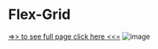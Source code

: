# Flex-Grid
[=>> to see full page click here <<=](https://maximiliaaan.github.io/Flex-Grid/)
![image](https://user-images.githubusercontent.com/101880060/169705278-9f5e9a8e-8f16-457f-9edb-a67af85a7f3a.png)


